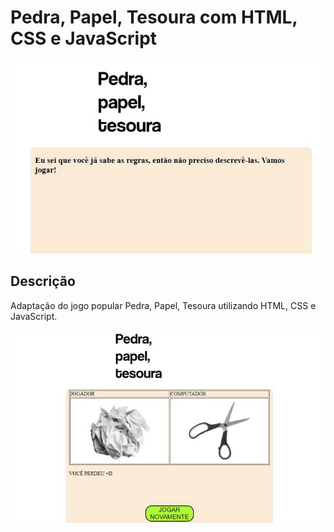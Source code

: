 # Pedra, Papel, Tesoura com HTML, CSS e JavaScript

![Tela incial](./tela_inicial.JPG)

## Descrição
Adaptação do jogo popular Pedra, Papel, Tesoura utilizando HTML, CSS e JavaScript.

![Tela em uma jogada](./jogada.JPG)